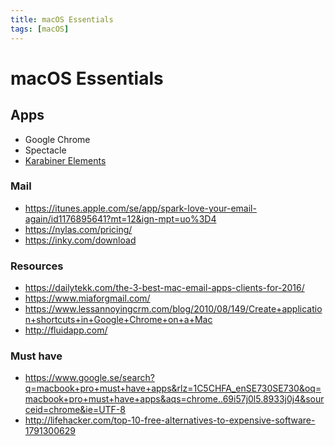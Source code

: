```yaml
---
title: macOS Essentials
tags: [macOS]
---
```


# macOS Essentials

## Apps

- Google Chrome
- Spectacle
- [Karabiner Elements](https://github.com/tekezo/Karabiner-Elements)

### Mail

- https://itunes.apple.com/se/app/spark-love-your-email-again/id1176895641?mt=12&ign-mpt=uo%3D4
- https://nylas.com/pricing/
- https://inky.com/download

### Resources
- https://dailytekk.com/the-3-best-mac-email-apps-clients-for-2016/
- https://www.miaforgmail.com/
- https://www.lessannoyingcrm.com/blog/2010/08/149/Create+application+shortcuts+in+Google+Chrome+on+a+Mac
- http://fluidapp.com/


### Must have
- https://www.google.se/search?q=macbook+pro+must+have+apps&rlz=1C5CHFA_enSE730SE730&oq=macbook+pro+must+have+apps&aqs=chrome..69i57j0l5.8933j0j4&sourceid=chrome&ie=UTF-8
- http://lifehacker.com/top-10-free-alternatives-to-expensive-software-1791300629
